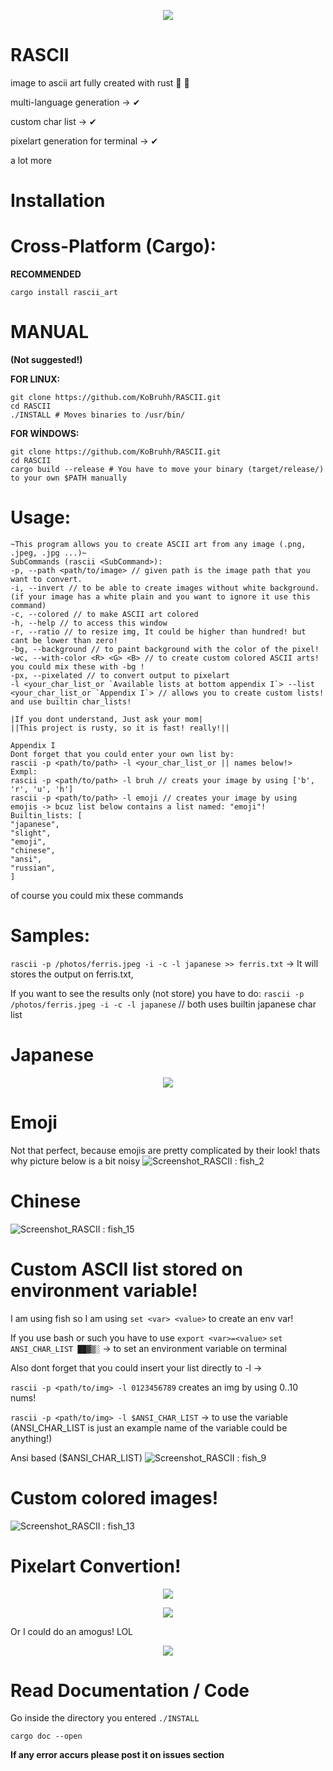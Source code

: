 <p align="center">
  <img src="https://user-images.githubusercontent.com/101834410/204127025-b98aaf39-778b-468b-8f41-36fd858708e8.png">
</p>

# RASCII
image to ascii art fully created with rust 🦀 🚀

multi-language generation -> ✔

custom char list -> ✔

pixelart generation for terminal -> ✔

a lot more

# Installation

# Cross-Platform (Cargo):

**RECOMMENDED**

`cargo install rascii_art`

# MANUAL

**(Not suggested!)**

**FOR LINUX:**

```
git clone https://github.com/KoBruhh/RASCII.git
cd RASCII
./INSTALL # Moves binaries to /usr/bin/
```


**FOR WİNDOWS:**

```
git clone https://github.com/KoBruhh/RASCII.git
cd RASCII
cargo build --release # You have to move your binary (target/release/) to your own $PATH manually
```

# Usage:

```shell
~This program allows you to create ASCII art from any image (.png, .jpeg, .jpg ...)~
SubCommands (rascii <SubCommand>):
-p, --path <path/to/image> // given path is the image path that you want to convert.
-i, --invert // to be able to create images without white background. (if your image has a white plain and you want to ignore it use this command)
-c, --colored // to make ASCII art colored
-h, --help // to access this window
-r, --ratio // to resize img, It could be higher than hundred! but cant be lower than zero!
-bg, --background // to paint background with the color of the pixel!
-wc, --with-color <R> <G> <B> // to create custom colored ASCII arts! you could mix these with -bg !
-px, --pixelated // to convert output to pixelart
-l <your_char_list_or `Available lists at bottom appendix I`> --list <your_char_list_or `Appendix I`> // allows you to create custom lists! and use builtin char_lists!

|If you dont understand, Just ask your mom|
||This project is rusty, so it is fast! really!||

Appendix I
Dont forget that you could enter your own list by:
rascii -p <path/to/path> -l <your_char_list_or || names below!>
Exmpl:
rascii -p <path/to/path> -l bruh // creats your image by using ['b', 'r', 'u', 'h']
rascii -p <path/to/path> -l emoji // creates your image by using emojis -> bcuz list below contains a list named: "emoji"!
Builtin_lists: [
"japanese",
"slight",
"emoji",
"chinese",
"ansi",
"russian",
]
```
of course you could mix these commands

# Samples:

`rascii -p /photos/ferris.jpeg -i -c -l japanese >> ferris.txt` -> It will stores the output on ferris.txt,

If you want to see the results only (not store) you have to do: `rascii -p /photos/ferris.jpeg -i -c -l japanese` // both uses builtin japanese char list

# Japanese

<p align="center">
  <img src="https://user-images.githubusercontent.com/101834410/204259580-46ea59ae-e7d1-4f96-b14f-1d90f2376f6f.png">
</p>



# Emoji
Not that perfect, because emojis are pretty complicated by their look! thats why picture below is a bit noisy
![Screenshot_RASCII : fish_2](https://user-images.githubusercontent.com/101834410/204243964-f4cfdf8d-10b9-4a2c-8d3c-41182320c789.png)


# Chinese
![Screenshot_RASCII : fish_15](https://user-images.githubusercontent.com/101834410/204243902-4de1e10a-4e86-455d-8817-09b57ca2bc40.png)



# Custom ASCII list stored on environment variable!
I am using fish so I am using `set <var> <value>` to create an env var!

If you use bash or such you have to use `export <var>=<value>`
`set ANSI_CHAR_LIST ██▓▒░` -> to set an environment variable on terminal

Also dont forget that you could insert your list directly to -l ->

`rascii -p <path/to/img> -l 0123456789` creates an img by using 0..10 nums!

`rascii -p <path/to/img> -l $ANSI_CHAR_LIST` -> to use the variable (ANSI_CHAR_LIST is just an example name of the variable could be anything!)

Ansi based ($ANSI_CHAR_LIST)
![Screenshot_RASCII : fish_9](https://user-images.githubusercontent.com/101834410/204243768-4a15bb21-ba93-4979-bd4f-d8e8b1dc4112.png)


# Custom colored images!

![Screenshot_RASCII : fish_13](https://user-images.githubusercontent.com/101834410/204243664-749a1923-9284-4adf-a3a8-a8fcb9342791.png)


# Pixelart Convertion!
<p align="center">
  <img src="https://user-images.githubusercontent.com/101834410/204243571-f6697b6f-f27d-4da1-a75c-c2c51723978d.png">
</p>

<p align="center">
  <img src="https://user-images.githubusercontent.com/101834410/204244536-f1c3674a-2c96-4d00-a310-c5cff63d3348.png">
</p>


Or I could do an amogus! LOL
<p align="center">
  <img src="https://user-images.githubusercontent.com/101834410/204243525-ed62e0df-789d-4da8-a3a5-3919c548e050.png">
</p>



# Read Documentation / Code

Go inside the directory you entered `./INSTALL`

`cargo doc --open`

**If any error accurs please post it on issues section**
